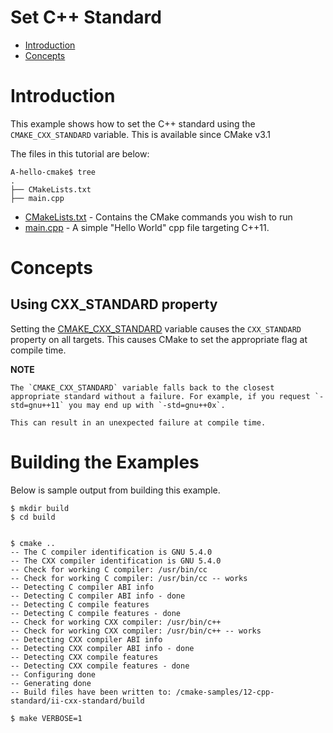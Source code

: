 # Set C++ Standard

- [Introduction](#Introduction)
- [Concepts](#Concepts)

# Introduction

This example shows how to set the C++ standard using the `CMAKE_CXX_STANDARD` variable. This is available since CMake v3.1

The files in this tutorial are below:

```
A-hello-cmake$ tree
.
├── CMakeLists.txt
├── main.cpp
```

  * [CMakeLists.txt](CMakeLists.txt) - Contains the CMake commands you wish to run
  * [main.cpp](main.cpp) - A simple "Hello World" cpp file targeting C++11.

# Concepts

## Using CXX_STANDARD property

Setting the [CMAKE_CXX_STANDARD](https://cmake.org/cmake/help/v3.12/variable/CMAKE_CXX_STANDARD.html) variable causes the `CXX_STANDARD` property on all targets. This causes CMake to set the appropriate flag at compile time.


**NOTE**
````
The `CMAKE_CXX_STANDARD` variable falls back to the closest appropriate standard without a failure. For example, if you request `-std=gnu++11` you may end up with `-std=gnu++0x`.

This can result in an unexpected failure at compile time.
````

# Building the Examples

Below is sample output from building this example.

````
$ mkdir build
$ cd build


$ cmake ..
-- The C compiler identification is GNU 5.4.0
-- The CXX compiler identification is GNU 5.4.0
-- Check for working C compiler: /usr/bin/cc
-- Check for working C compiler: /usr/bin/cc -- works
-- Detecting C compiler ABI info
-- Detecting C compiler ABI info - done
-- Detecting C compile features
-- Detecting C compile features - done
-- Check for working CXX compiler: /usr/bin/c++
-- Check for working CXX compiler: /usr/bin/c++ -- works
-- Detecting CXX compiler ABI info
-- Detecting CXX compiler ABI info - done
-- Detecting CXX compile features
-- Detecting CXX compile features - done
-- Configuring done
-- Generating done
-- Build files have been written to: /cmake-samples/12-cpp-standard/ii-cxx-standard/build

$ make VERBOSE=1
````
